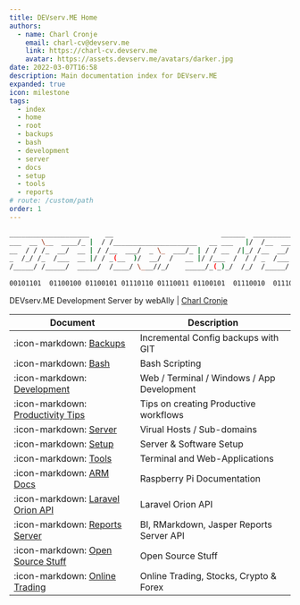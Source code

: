 ```yaml
---
title: DEVserv.ME Home
authors:
  - name: Charl Cronje
    email: charl-cv@devserv.me
    link: https://charl-cv.devserv.me
    avatar: https://assets.devserv.me/avatars/darker.jpg
date: 2022-03-07T16:58
description: Main documentation index for DEVserv.ME
expanded: true
icon: milestone
tags: 
  - index
  - home
  - root
  - backups
  - bash
  - development
  - server
  - docs
  - setup
  - tools
  - reports
# route: /custom/path
order: 1
---
```


```sh
____________________    __                           ______  ____________
___  __ \__  ____/_ |  / /_____________________   __ ___   |/  /__  ____/
__  / / /_  __/  __ | / /__  ___/  _ \_  ___/_ | / / __  /|_/ /__  __/   
_  /_/ /_  /___  __ |/ / _(__  )/  __/  /   __ |/ /___  /  / / _  /___   
/_____/ /_____/  _____/  /____/ \___//_/    _____/_(_)_/  /_/  /_____/   
                                                                        
00101101  01100100 01100101 01110110 01110011 01100101  01110010  01110110 
```

DEVserv.ME Development Server by webAlly | [Charl Cronje](https://charl-cv.devserv.me)

| Document                                                                | Description                                |
|-------------------------------------------------------------------------|--------------------------------------------|
| :icon-markdown: [Backups](https://backup-docs.devserv.me)               | Incremental Config backups with GIT        |
| :icon-markdown: [Bash](https://bash-docs.devserv.me)                    | Bash Scripting                             |
| :icon-markdown: [Development](https://dev-docs.devserv.me)              | Web / Terminal / Windows / App Development |
| :icon-markdown: [Productivity Tips](https://tips-docs.devserv.me)       | Tips on creating Productive workflows      |
| :icon-markdown: [Server](https://server-docs.devserv.me)                | Virual Hosts / Sub-domains                 |
| :icon-markdown: [Setup](https://setup-docs.devserv.me)                  | Server & Software Setup                    |
| :icon-markdown: [Tools](https://tools-docs.devserv.me)                  | Terminal and Web-Applications              |
| :icon-markdown: [ARM Docs](https://arm-docs.devserv.me)                 | Raspberry Pi Documentation                 |
| :icon-markdown: [Laravel Orion API](https://orion-docs.devserv.me)      | Laravel Orion API                          |
| :icon-markdown: [Reports Server](https://reports-docs.devserv.me)       | BI, RMarkdown, Jasper Reports Server API   |
| :icon-markdown: [Open Source Stuff](https://opensource.docs.devserv.me) | Open Source Stuff                          |
| :icon-markdown: [Online Trading](https://trading.docs.devserv.me)       | Online Trading, Stocks, Crypto & Forex     |                                  |